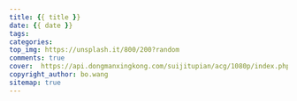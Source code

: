 ```yaml
---
title: {{ title }}
date: {{ date }}
tags: 
categories:
top_img: https://unsplash.it/800/200?random
comments: true
cover:  https://api.dongmanxingkong.com/suijitupian/acg/1080p/index.php
copyright_author: bo.wang
sitemap: true
---
```

